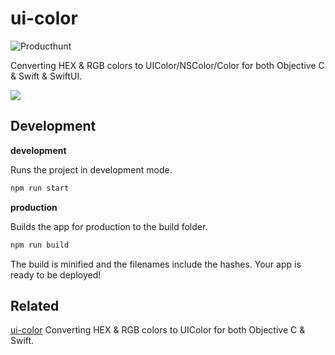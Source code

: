 ui-color
===

![Producthunt](https://api.producthunt.com/widgets/embed-image/v1/featured.svg?post_id=302301&theme=light)

Converting HEX & RGB colors to UIColor/NSColor/Color for both Objective C & Swift & SwiftUI.

[![](https://user-images.githubusercontent.com/1680273/125649023-f0526130-fc7b-4868-8bdd-20d7525245d1.png)](https://uiwjs.github.io/ui-color/)

## Development

**development**

Runs the project in development mode.  

```bash
npm run start
```

**production**

Builds the app for production to the build folder.

```bash
npm run build
```

The build is minified and the filenames include the hashes.
Your app is ready to be deployed!


## Related

[ui-color](https://github.com/manosim/ui-color) Converting HEX & RGB colors to UIColor for both Objective C & Swift.
